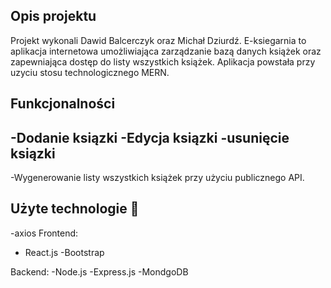 ## Opis projektu 
Projekt wykonali Dawid Balcerczyk oraz Michał Dziurdź.
E-ksiegarnia to aplikacja internetowa umożliwiająca zarządzanie bazą danych książek oraz zapewniająca dostęp do listy wszystkich książek. Aplikacja powstała przy uzyciu stosu technologicznego MERN.

## Funkcjonalności
-Dodanie ksiązki
-Edycja ksiązki
-usunięcie ksiązki
-
-Wygenerowanie listy wszystkich książek przy użyciu publicznego API.


## Użyte technologie 🔧
-axios
Frontend:
- React.js
-Bootstrap

Backend:
-Node.js
-Express.js
-MondgoDB

